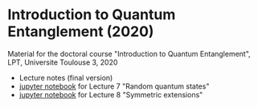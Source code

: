 # Introduction to Quantum Entanglement (2020)
Material for the doctoral course "Introduction to Quantum Entanglement", LPT, Universite Toulouse 3, 2020

- Lecture notes (final version)
- [jupyter notebook](https://github.com/inechita/Introduction-to-Quantum-Entanglement-2020/blob/master/Random-quantum-states.ipynb) for Lecture 7 "Random quantum states"
- [jupyter notebook](https://github.com/inechita/Introduction-to-Quantum-Entanglement-2020/blob/master/Symmetric%20extensions%20of%20quantum%20states%2C%20semidefinite%20programs%2C%20and%20separability.ipynb) for Lecture 8 "Symmetric extensions"
